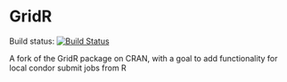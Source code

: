 GridR
=====

Build status: [![Build Status](https://travis-ci.org/osg-bosco/GridR.png?branch=develop)](https://travis-ci.org/osg-bosco/GridR)

A fork of the GridR package on CRAN, with a goal to add functionality for local condor submit jobs from R
